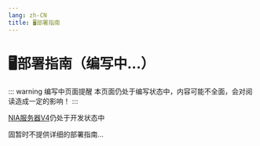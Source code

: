 ```yaml
---
lang: zh-CN
title: 🖥️部署指南
---
```

# 🖥️部署指南（编写中...）

::: warning 编写中页面提醒
本页面仍处于编写状态中，内容可能不全面，会对阅读造成一定的影响！
:::

[NIA服务器V4](https://www.github.com/NIANIANKNIA/NIASERVER-V4)仍处于开发状态中

固暂时不提供详细的部署指南...